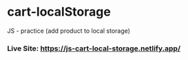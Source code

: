 # cart-localStorage
JS - practice (add product to local storage)

### Live Site: https://js-cart-local-storage.netlify.app/

